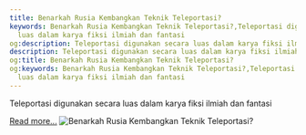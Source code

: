 ```yaml
---
title: Benarkah Rusia Kembangkan Teknik Teleportasi?
keywords: Benarkah Rusia Kembangkan Teknik Teleportasi?,Teleportasi digunakan secara
  luas dalam karya fiksi ilmiah dan fantasi
og:description: Teleportasi digunakan secara luas dalam karya fiksi ilmiah dan fantasi
description: Teleportasi digunakan secara luas dalam karya fiksi ilmiah dan fantasi
og:title: Benarkah Rusia Kembangkan Teknik Teleportasi?
og:keywords: Benarkah Rusia Kembangkan Teknik Teleportasi?,Teleportasi digunakan secara
  luas dalam karya fiksi ilmiah dan fantasi
---
```


Teleportasi digunakan secara luas dalam karya fiksi ilmiah dan fantasi

[Read more...](https://www.sportourism.id/post/5961/benarkah-rusia-kembangkan-teknik-teleportasi "Benarkah Rusia Kembangkan Teknik Teleportasi?")
![Benarkah Rusia Kembangkan Teknik Teleportasi?](https://services.sportourism.id/fileload/teleport1jpg-k6aA.jpg "Benarkah Rusia Kembangkan Teknik Teleportasi?")